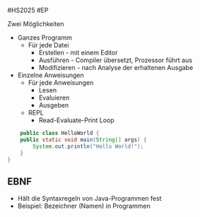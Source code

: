 #HS2025 #EP 

Zwei Möglichkeiten
- Ganzes Programm
	- Für jede Datei
		- Erstellen - mit einem Editor
		- Ausführen - Compiler übersetzt, Prozessor führt aus
		- Modifizieren - nach Analyse der erhaltenen Ausgabe
- Einzelne Anweisungen
	- Für jede Anweisungen
		- Lesen 
		- Evaluieren
		- Ausgeben
	- REPL
		- Read-Evaluate-Print Loop

```java title:"ErstesJavaProgramm"
	public class HelloWorld {  
    public static void main(String[] args) {  
        System.out.println("Hello World!");  
    }  
}
```

## EBNF

- Hält die Syntaxregeln von Java-Programmen fest
- Beispiel: Bezeichner (Namen) in Programmen

